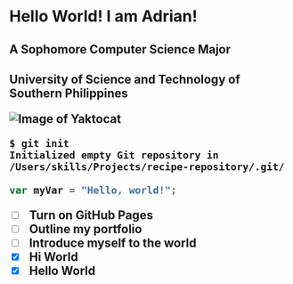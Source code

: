 # <h1> Hello World! I am Adrian!

<h2> A Sophomore Computer Science Major
<h2> University of Science and Technology of Southern Philippines
  
![Image of Yaktocat](https://octodex.github.com/images/yaktocat.png)

```
$ git init
Initialized empty Git repository in /Users/skills/Projects/recipe-repository/.git/
```

``` javascript
var myVar = "Hello, world!";
```

- [ ] Turn on GitHub Pages
- [ ] Outline my portfolio
- [ ] Introduce myself to the world
- [X] Hi World
- [x] Hello World
